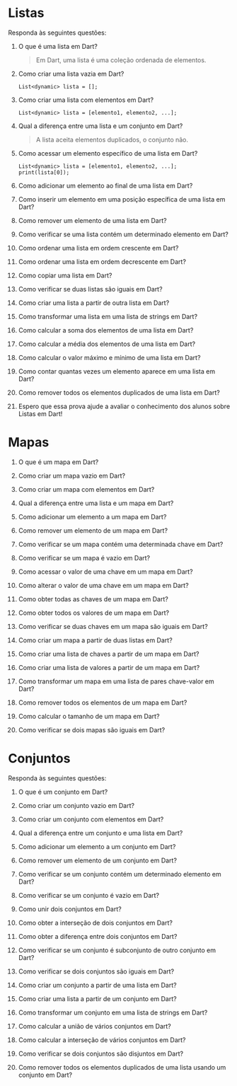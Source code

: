 # Listas

Responda às seguintes questões:

1. O que é uma lista em Dart?
   > Em Dart, uma lista é uma coleção ordenada de elementos.

3. Como criar uma lista vazia em Dart?
   ```
   List<dynamic> lista = [];
   ```

3. Como criar uma lista com elementos em Dart?
   ```
   List<dynamic> lista = [elemento1, elemento2, ...];
   ```

4. Qual a diferença entre uma lista e um conjunto em Dart?
   > A lista aceita elementos duplicados, o conjunto não.
   
5. Como acessar um elemento específico de uma lista em Dart?
   ```
   List<dynamic> lista = [elemento1, elemento2, ...];
   print(lista[0]);
   ```

6. Como adicionar um elemento ao final de uma lista em Dart?

7. Como inserir um elemento em uma posição específica de uma lista em Dart?

8. Como remover um elemento de uma lista em Dart?

9. Como verificar se uma lista contém um determinado elemento em Dart?

10. Como ordenar uma lista em ordem crescente em Dart?

11. Como ordenar uma lista em ordem decrescente em Dart?

12. Como copiar uma lista em Dart?

13. Como verificar se duas listas são iguais em Dart?

14. Como criar uma lista a partir de outra lista em Dart?

15. Como transformar uma lista em uma lista de strings em Dart?

16. Como calcular a soma dos elementos de uma lista em Dart?

17. Como calcular a média dos elementos de uma lista em Dart?

18. Como calcular o valor máximo e mínimo de uma lista em Dart?

19. Como contar quantas vezes um elemento aparece em uma lista em Dart?

20. Como remover todos os elementos duplicados de uma lista em Dart?

21. Espero que essa prova ajude a avaliar o conhecimento dos alunos sobre Listas em Dart!

# Mapas

01) O que é um mapa em Dart?

02) Como criar um mapa vazio em Dart?

03) Como criar um mapa com elementos em Dart?

04) Qual a diferença entre uma lista e um mapa em Dart?

05) Como adicionar um elemento a um mapa em Dart?

06) Como remover um elemento de um mapa em Dart?

07) Como verificar se um mapa contém uma determinada chave em Dart?

08) Como verificar se um mapa é vazio em Dart?

09) Como acessar o valor de uma chave em um mapa em Dart?

10) Como alterar o valor de uma chave em um mapa em Dart?

11) Como obter todas as chaves de um mapa em Dart?

12) Como obter todos os valores de um mapa em Dart?

13) Como verificar se duas chaves em um mapa são iguais em Dart?

14) Como criar um mapa a partir de duas listas em Dart?

15) Como criar uma lista de chaves a partir de um mapa em Dart?

16) Como criar uma lista de valores a partir de um mapa em Dart?

17) Como transformar um mapa em uma lista de pares chave-valor em Dart?

18) Como remover todos os elementos de um mapa em Dart?

19) Como calcular o tamanho de um mapa em Dart?

20) Como verificar se dois mapas são iguais em Dart?

# Conjuntos

Responda às seguintes questões:

01) O que é um conjunto em Dart?

02) Como criar um conjunto vazio em Dart?

03) Como criar um conjunto com elementos em Dart?

04) Qual a diferença entre um conjunto e uma lista em Dart?

05) Como adicionar um elemento a um conjunto em Dart?

06) Como remover um elemento de um conjunto em Dart?

07) Como verificar se um conjunto contém um determinado elemento em Dart?

08) Como verificar se um conjunto é vazio em Dart?

09) Como unir dois conjuntos em Dart?

10) Como obter a interseção de dois conjuntos em Dart?

11) Como obter a diferença entre dois conjuntos em Dart?

12) Como verificar se um conjunto é subconjunto de outro conjunto em Dart?

13) Como verificar se dois conjuntos são iguais em Dart?

14) Como criar um conjunto a partir de uma lista em Dart?

15) Como criar uma lista a partir de um conjunto em Dart?

16) Como transformar um conjunto em uma lista de strings em Dart?

17) Como calcular a união de vários conjuntos em Dart?

18) Como calcular a interseção de vários conjuntos em Dart?

19) Como verificar se dois conjuntos são disjuntos em Dart?

20) Como remover todos os elementos duplicados de uma lista usando um conjunto em Dart?
